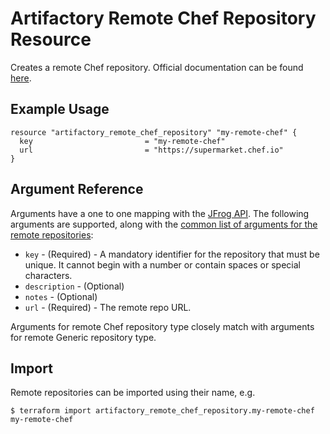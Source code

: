 # Artifactory Remote Chef Repository Resource

Creates a remote Chef repository.
Official documentation can be found [here](https://www.jfrog.com/confluence/display/JFROG/Chef+Cookbook+Repositories).


## Example Usage

```hcl
resource "artifactory_remote_chef_repository" "my-remote-chef" {
  key                         = "my-remote-chef"
  url                         = "https://supermarket.chef.io"
}
```

## Argument Reference

Arguments have a one to one mapping with the [JFrog API](https://www.jfrog.com/confluence/display/RTF/Repository+Configuration+JSON).
The following arguments are supported, along with the [common list of arguments for the remote repositories](remote.md):

* `key` - (Required) - A mandatory identifier for the repository that must be unique. It cannot begin with a number or
  contain spaces or special characters.
* `description` - (Optional)
* `notes` - (Optional)
* `url` - (Required) - The remote repo URL.

Arguments for remote Chef repository type closely match with arguments for remote Generic repository type.

## Import

Remote repositories can be imported using their name, e.g.
```
$ terraform import artifactory_remote_chef_repository.my-remote-chef my-remote-chef
```